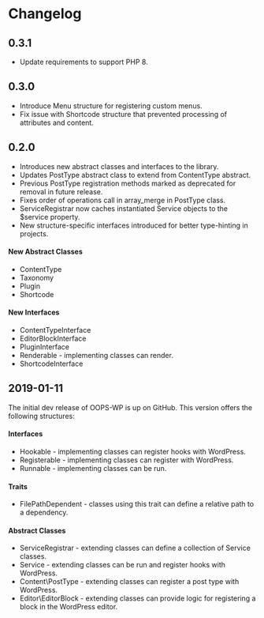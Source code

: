 # Changelog
## 0.3.1
- Update requirements to support PHP 8.

## 0.3.0
- Introduce Menu structure for registering custom menus.
- Fix issue with Shortcode structure that prevented processing of attributes and content.

## 0.2.0
- Introduces new abstract classes and interfaces to the library.
- Updates PostType abstract class to extend from ContentType abstract.
- Previous PostType registration methods marked as deprecated for removal in future release.
- Fixes order of operations call in array_merge in PostType class.
- ServiceRegistrar now caches instantiated Service objects to the $service property.
- New structure-specific interfaces introduced for better type-hinting in projects.

#### New Abstract Classes
- ContentType
- Taxonomy
- Plugin
- Shortcode

#### New Interfaces
- ContentTypeInterface
- EditorBlockInterface
- PluginInterface
- Renderable - implementing classes can render.
- ShortcodeInterface

## 2019-01-11
The initial dev release of OOPS-WP is up on GitHub. This version offers
the following structures:

#### Interfaces
- Hookable - implementing classes can register hooks with WordPress.
- Registerable - implementing classes can register with WordPress.
- Runnable - implementing classes can be run.

#### Traits
- FilePathDependent - classes using this trait can define a relative path to a dependency.

#### Abstract Classes
- ServiceRegistrar - extending classes can define a collection of Service classes.
- Service - extending classes can be run and register hooks with WordPress.
- Content\PostType - extending classes can register a post type with WordPress.
- Editor\EditorBlock - extending classes can provide logic for registering a block in the WordPress editor.
